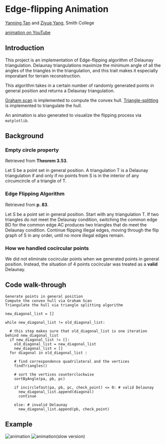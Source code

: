 # Edge-flipping Animation
[Yanning Tan](https://github.com/YanningTan) and [Ziyue Yang](https://github.com/zyang2k), Smith College

[animation on YouTube](https://www.youtube.com/watch?v=LIBojTfonus)

## Introduction

This project is an implementation of Edge-flipping algorithm of Delaunay triangulation. Delaunay triangulations maximize the minimum angle of all the angles of the triangles in the triangulation, and this trait makes it especially imporatant for terrain reconstruction.

This algorithm  takes in a certain number of randomly generated points in general position and returns a Delaunay triangulation.


[Graham scan](https://replit.com/@ZiyueYang1/Graham-animation#README.md) is implemented to compute the convex hull. [Triangle-splitting](https://replit.com/@ZiyueYang1/Triangle-Splitting-Animation#README.md) is implemented to triangulate the hull. 

An animation is also generated to visualize the flipping process via `matplotlib`. 

## Background

### Empty circle property 

Retrieved from **Theorem 3.53**.

Let S be a point set in general position. A triangulation T is a Delaunay triangulation if and only if no points from S is in the interior of any circumcircle of a triangle of T.

### Edge Flipping Algorithm

Retrieved from **p. 83**. 

Let S be a point set in general position. Start with any triangulation T. If two triangles do not meet the Delaunay condition, switching the common edge BD for the common edge AC produces two triangles that do meet the Delaunay condition. Continue flipping illegal edges, moving through the flip graph of S in any order, until no more illegal edges remain. 

### How we handled cocircular points

We did not eliminate cocircular points when we generated points in general position. Instead, the situation of 4 points cocircular was treated as a **valid** Delaunay.

## Code walk-through

```
Generate points in general position
Compute the convex hull via Graham Scan
Triangulate the hull via triangle splitting algorithm 

new_diagonal_list = []

while new_diagonal_list != old_diagonal_list: 

  # this step makes sure that old_diagonal_list is one iteration behind new_diagonal_list
  if new_diagonal_list != []:    
    old_diagonal_list = new_diagonal_list 
    new_diagonal_list = []
  for diagonal in old_diagonal_list :
    
    # find correspondence quadrilateral and the vertices
    findTriangles() 

    # sort the vertices counterclockwise
    sortByAngle(pa, pb, pc)

    if incirclefast(pa, pb, pc, check_point) <= 0: # valid Delaunay
      new_diagonal_list.append(diagonal)
      continue
      
    else: # invalid Delaunay
      new_diagonal_list.append(pb, check_point)
```

## Example
![animation](animation.gif)
![animation(slow version)](slow_animation.gif)

